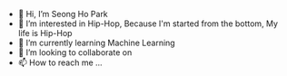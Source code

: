 - 👋 Hi, I’m Seong Ho Park
- 👀 I’m interested in Hip-Hop, Because I'm started from the bottom, My life is Hip-Hop
- 🌱 I’m currently learning Machine Learning
- 💞️ I’m looking to collaborate on 
- 📫 How to reach me ...

<!---
JonnadanPark/JonnadanPark is a ✨ special ✨ repository because its `README.md` (this file) appears on your GitHub profile.
You can click the Preview link to take a look at your changes.
--->
